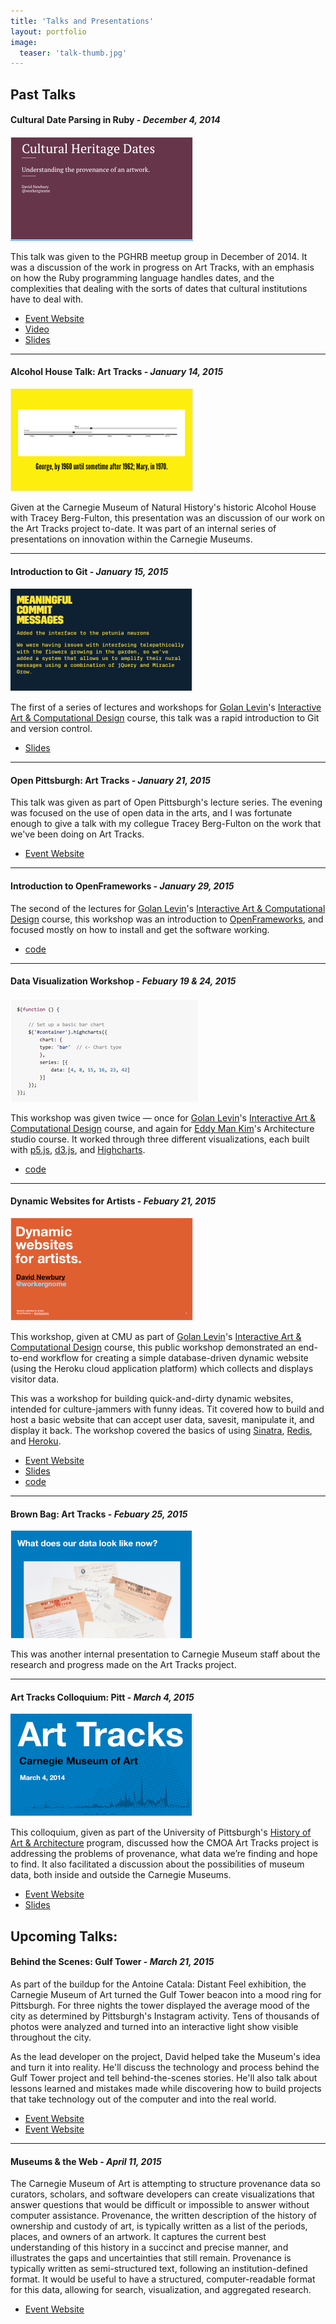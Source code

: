 ```yaml
---
title: 'Talks and Presentations'
layout: portfolio
image:
  teaser: 'talk-thumb.jpg'
---
```


## Past Talks


#### Cultural Date Parsing in Ruby - *December 4, 2014*

![](/images/dates-talk.png)


This talk was given to the PGHRB meetup group in December of 2014.  It was a discussion of the work in progress on Art Tracks, with an emphasis on how the Ruby programming language handles dates, and the complexities that dealing with the sorts of dates that cultural institutions have to deal with.

* [Event Website](http://www.meetup.com/pittsburgh-ruby/events/218778857/)
* [Video](http://vimeo.com/113821722)
* [Slides](http://www.slideshare.net/workergnome/parsing-cultural-dates-in-ruby)

---

#### Alcohol House Talk: Art Tracks - *January 14, 2015*

![](/images/alcohol-house-talk.png)

Given at the Carnegie Museum of Natural History's historic Alcohol House with Tracey Berg-Fulton, this presentation was an discussion of our work on the Art Tracks project to-date.  It was part of an internal series of presentations on innovation within the Carnegie Museums.


---

#### Introduction to Git - *January 15, 2015*

![](/images/git-talk.png)

The first of a series of lectures and workshops for [Golan Levin](http://flong.com)'s [Interactive Art & Computational Design](http://golancourses.net/2015/) course, this talk was a rapid introduction to Git and version control.  

* [Slides](http://www.slideshare.net/workergnome/introduction-to-git-for-artists)


---


#### Open Pittsburgh: Art Tracks - *January 21, 2015*

This talk was given as part of Open Pittsburgh's lecture series.  The evening was focused on the use of open data in the arts, and I was fortunate enough to give a talk with my collegue Tracey Berg-Fulton on the work that we've been doing on Art Tracks. 

* [Event Website](http://www.meetup.com/Open-Pittsburgh-our-Regions-Code-for-America-Brigade/events/219155062/)


---


#### Introduction to OpenFrameworks - *January 29, 2015*

The second of the lectures for [Golan Levin](http://flong.com)'s [Interactive Art & Computational Design](http://golancourses.net/2015/) course, this workshop was an introduction to [OpenFrameworks](http://www.openframeworks.cc/), and focused mostly on how to install and get the software working.

* [code](https://github.com/workergnome/of_face_example)

---


#### Data Visualization Workshop - *Febuary 19 & 24, 2015*

![](/images/viz-talk.png)

This workshop was given twice — once for [Golan Levin](http://flong.com)'s [Interactive Art & Computational Design](http://golancourses.net/2015/) course, and again for [Eddy Man Kim](http://openuu.com/eddy-man-kim/)'s Architecture studio course.  It worked through three different visualizations, each built with [p5.js](p5js.org), [d3.js](http://d3js.org/), and [Highcharts](http://www.highcharts.com/).  

* [code](https://github.com/workergnome/dataviz-workshop)

---

#### Dynamic Websites for Artists - *Febuary 21, 2015*

![](/images/dynamic-talk.png)

This workshop, given at CMU as part of [Golan Levin](http://flong.com)'s [Interactive Art & Computational Design](http://golancourses.net/2015/) course, this public workshop demonstrated an end-to-end workflow for creating a simple database-driven dynamic website (using the Heroku cloud application platform) which collects and displays visitor data.

This was a workshop for building quick-and-dirty dynamic websites, intended for culture-jammers with funny ideas. Tit covered how to build and host a basic website that can accept user data, savesit, manipulate it, and display it back. The workshop covered the basics of using [Sinatra](http://www.sinatrarb.com/), [Redis](http://redis.io/), and [Heroku](http://heroku.com). 

* [Event Website](http://www.eventbrite.com/e/dynamic-website-workshop-tickets-15814883743)
* [Slides](http://www.slideshare.net/workergnome/dynamic-websites-for-artists)
* [code](https://github.com/workergnome/dynamic-workshop)

---


#### Brown Bag: Art Tracks - *Febuary 25, 2015*

![](/images/brown-bag-talk.png)

This was another internal presentation to Carnegie Museum staff about the research and progress made on the Art Tracks project.

---


#### Art Tracks Colloquium: Pitt - *March 4, 2015*

![](/images/pitt-talk.png)

This colloquium, given as part of the University of Pittsburgh's [History of Art & Architecture](http://www.haa.pitt.edu/) program, discussed how the CMOA Art Tracks project is addressing the problems of provenance, what data we’re finding and hope to find.  It also facilitated a discussion about the possibilities of museum data, both inside and outside the Carnegie Museums.

* [Event Website](http://www.haa.pitt.edu/news-events/cmoa-art-tracks-colloquium)
* [Slides](http://www.slideshare.net/workergnome/art-tracks-colloquium)





## Upcoming Talks:

#### Behind the Scenes: Gulf Tower - *March 21, 2015*

As part of the buildup for the Antoine Catala: Distant Feel exhibition, the Carnegie Museum of Art turned the Gulf Tower beacon into a mood ring for Pittsburgh.  For three nights the tower displayed the average mood of the city as determined by Pittsburgh's Instagram activity.  Tens of thousands of photos were analyzed and turned into an interactive light show visible throughout the city.

As the lead developer on the project, David helped take the Museum's idea and turn it into reality.  He'll discuss the technology and process behind the Gulf Tower project and tell behind-the-scenes stories.  He'll also talk about lessons learned and mistakes made while discovering how to build projects that take technology out of the computer and into the real world. 

* [Event Website](http://www.cmoa.org/CalendarEvent.aspx?eid=24954&cat=All)
* [Event Website](http://www.meetup.com/Pittsburgh-Code-Supply/events/220463288/)

---


#### Museums & the Web - *April 11, 2015*

The Carnegie Museum of Art is attempting to structure provenance data so curators, scholars, and software developers can create visualizations that answer questions that would be difficult or impossible to answer without computer assistance. Provenance, the written description of the history of ownership and custody of art, is typically written as a list of the periods, places, and owners of an artwork. It captures the current best understanding of this history in a succinct and precise manner, and illustrates the gaps and uncertainties that still remain. Provenance is typically written as semi-structured text, following an institution-defined format. It would be useful to have a structured, computer-readable format for this data, allowing for search, visualization, and aggregated research. 

*   [Event Website](http://mw2015.museumsandtheweb.com/session/re-discovering-collections/)

<!-- ---

#### Penn Digital Humanities -->